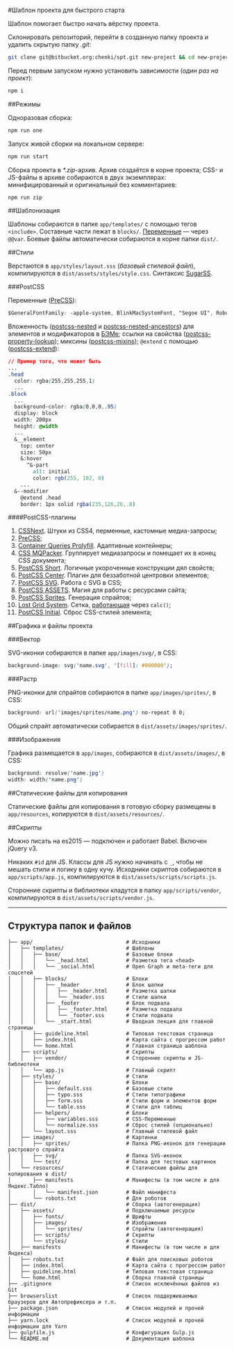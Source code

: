 #Шаблон проекта для быстрого старта

Шаблон помогает быстро начать вёрстку проекта.

Склонировать репозиторий, перейти в созданную папку проекта и удалить скрытую папку _.git_:

```bash
git clone git@bitbucket.org:chenki/spt.git new-project && cd new-project && rm -rf ./.git
```

Перед первым запуском нужно установить зависимости (_один раз на проект_):

```bash
npm i
```

##Режимы

Одноразовая сборка:

```bash
npm run one
```

Запуск живой сборки на локальном сервере:

```bash
npm run start
```

Сборка проекта в _*.zip_-архив. Архив создаётся в корне проекта; CSS- и JS-файлы в архиве собираются в двух экземплярах: минифицированный и оригинальный без комментариев:

```bash
npm run zip
```

##Шаблонизация

Шаблоны собираются в папке `app/templates/` с помощью тегов `<include>`. Составные части лежат в `blocks/`. [Переменные](https://github.com/zaharin/gulp-html-tag-include) — через `@@var`. Боевые файлы автоматически собираются в корне папки `dist/`.

##Стили

Верстаются в `app/styles/layout.sss` (_базовый стилевой файл_), компилируются в `dist/assets/styles/style.css`. Синтаксис [SugarSS](https://github.com/postcss/sugarss).

###PostCSS

Переменные ([PreCSS](https://github.com/jonathantneal/precss#variables)):

```css
$GeneralFontFamily: -apple-system, BlinkMacSystemFont, "Segoe UI", Roboto, Helvetica, Arial, sans-serif
```

Вложенность ([postcss-nested](https://github.com/postcss/postcss-nested) и [postcss-nested-ancestors](https://github.com/toomuchdesign/postcss-nested-ancestors)) для элементов и модификаторов в [БЭМе](https://ru.bem.info/methodology/css/); ссылки на свойства ([postcss-property-lookup](https://github.com/simonsmith/postcss-property-lookup)); миксины ([postcss-mixins](https://github.com/postcss/postcss-mixins)); `@extend` с помощью ([postcss-extend](https://github.com/travco/postcss-extend)):

```css
// Пример того, что может быть
...
.head
  color: rgba(255,255,255,1)
  ...
.block
  ...
  background-color: rgba(0,0,0,.95)
  display: block
  width: 200px
  height: @width
  ...
  &__element
    top: center
    size: 50px
    &:hover
      ^&-part
        all: initial
        color: rgb(255, 102, 0)
    ...
  &--modifier
    @extend .head
    border: 1px solid rgba(235,126,26,.8)
```

####PostCSS-плагины

1. [CSSNext](http://cssnext.io). Штуки из CSS4, перменные, кастомные медиа-запросы;
1. [PreCSS](https://github.com/jonathantneal/precss);
1. [Container Queries Prolyfill](https://github.com/ausi/cq-prolyfill). Адаптивные контейнеры;
1. [CSS MQPacker](https://www.npmjs.com/package/css-mqpacker). Группирует медиазапросы и помещает их в конец CSS документа;
1. [PostCSS Short](https://github.com/jonathantneal/postcss-short). Логичные укороченные конструкции дял свойств;
1. [PostCSS Center](https://github.com/jedmao/postcss-center). Плагин для беззаботной центровки элементов;
1. [PostCSS SVG](https://github.com/Pavliko/postcss-svg). Работа с SVG в CSS;
1. [PostCSS ASSETS](https://github.com/assetsjs/postcss-assets). Магия для работы с ресурсами сайта;
1. [PostCSS Sprites](https://github.com/2createStudio/postcss-sprites). Генерация спрайтов;
1. [Lost Grid System](https://github.com/peterramsing/lost). Сетка, [работающая](http://lostgrid.org/) через `calc()`;
1. [PostCSS Initial](https://github.com/maximkoretskiy/postcss-initial). Сброс CSS-стилей элемента;

##Графика и файлы проекта

###Вектор

SVG-иконки собираются в папке `app/images/svg/`, в CSS:

```css
background-image: svg('name.svg', '[fill]: #000000');
```

###Растр

PNG-иконки для спрайтов собираются в папке `app/images/sprites/`, в CSS:

```css
background: url('images/sprites/name.png') no-repeat 0 0;
```

Общий спрайт автоматически собирается в `dist/assets/images/sprites/`.

###Изображения

Графика размещается в `app/images`, собираются в `dist/assets/images/`, в CSS:

```css
background: resolve('name.jpg')
width: width('name.png')
```

##Статические файлы для копирования

Статические файлы для копирования в готовую сборку размещены в `app/resources`, копируются в `dist/assets/resources/`.

##Скрипты

Можно писать на es2015 — подключен и работает Babel. Включен jQuery v3.

Никаких `#id` для JS. Классы для JS нужно начинать с `_`, чтобы не мешать стили и логику в одну кучу. Исходники скриптов собираются в `app/scripts/app.js`, компилируются в `dist/assets/scripts/scripts.js`.

Сторонние скрипты и библиотеки кладутся в папку `app/scripts/vendor`, компилируются в `dist/assets/scripts/vendor.js`.

----

## Структура папок и файлов

```
├── app/                              # Исходники
│   ├── templates/                    # Шаблоны
│   │   ├── base/                     # Базовые блоки
│   │   │   └── _head.html            # Разметка тега <head>
│   │   │   └── _social.html          # Open Graph и meta-теги для соцсетей
│   │   ├── blocks/                   # Блоки
│   │   │   ├── _header               # Блок шапки
│   │   │   │   ├── _header.html      # Разметка шапки
│   │   │   │   └── _header.sss       # Стили шапки
│   │   │   ├── _footer               # Блок подвала
│   │   │   │   ├── _footer.html      # Разметка подвала
│   │   │   │   └── _footer.sss       # Стили подвала
│   │   │   └── _start.html           # Вводная лекция для главной страницы
│   │   ├── guideline.html            # Типовая текстовая страница
│   │   ├── index.html                # Карта сайта с прогрессом работ
│   │   └── home.html                 # Главная страница шаблона
│   ├── scripts/                      # Скрипты
│   │   ├── vendor/                   # Сторонние скрипты и JS-библиотеки
│   │   └── app.js                    # Главный скрипт
│   ├── styles/                       # Стили
│   │   ├── base/                     # Блоки
│   │   │   ├── default.sss           # Базовые стили
│   │   │   ├── typo.sss              # Стили типографики
│   │   │   ├── form.sss              # Стили форм и элементов форм
│   │   │   └── table.sss             # Стили для таблиц
│   │   ├── helpers/                  # Блоки
│   │   │   ├── variables.sss         # CSS-Переменные
│   │   │   └── normalize.sss         # Сброс стилей (опционально)
│   │   └── layout.sss                # Главный стилевой файл
│   ├── images/                       # Картинки
│   │   ├── sprites/                  # Папка PNG-иконок для генерации растрового спрайта
│   │   ├── svg/                      # Папка SVG-иконок
│   │   └── test/                     # Папка для тестовых картинок
│   └── resources/                    # Статические файлы для копирования в dist/
│       ├── manifests                 # Манифесты (в том числе и для Яндекс.Табло)
│       │   └── manifest.json         # Файл манифеста
│       └── robots.txt                # Для роботов
├── dist/                             # Сборка (автогенерация)
│   ├── assets/                       # Подключаемые ресурсы
│   │   ├── fonts/                    # Шрифты
│   │   ├── images/                   # Изображения
│   │   │   └── sprites/              # Спрайты (автогенерация)
│   │   ├── scripts/                  # Скрипты
│   │   └── styles/                   # Стили
│   ├── manifests                     # Манифесты (в том числе и для Яндекса)
│   ├── robots.txt                    # Файл для поисковых роботов
│   ├── index.html                    # Карта сайта с прогрессом работ
│   ├── guideline.html                # Типовая текстовая страница
│   └── home.html                     # Сборка главной страницы
├── .gitignore                        # Список исключённых файлов из Git
├── browserslist                      # Список поддерживаемых браузеров для Автопрефиксера и т.п.
├── package.json                      # Список модулей и прочей информации
├── yarn.lock                         # Список модулей и прочей информации для Yarn
├── gulpfile.js                       # Конфигурация Gulp.js
└── README.md                         # Документация шаблона
```
